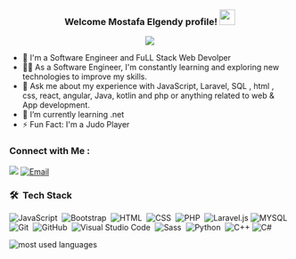 <h3 align="center">
  Welcome Mostafa Elgendy profile!
  <img src="https://media.giphy.com/media/hvRJCLFzcasrR4ia7z/giphy.gif" width="28">
</h3>

<!-- Typing SVG by DenverCoder1 - https://github.com/DenverCoder1/readme-typing-svg -->
<p align="center">
  <a href="https://github.com/DenverCoder1/readme-typing-svg"><img src="https://readme-typing-svg.herokuapp.com/?lines=I%20Am%20Software-engineer;Always%20learning%20new%20things&font=Fira%20Code&center=true&width=440&height=45&color=f75c7e&vCenter=true&size=22"></a>
</p> 

- 🏢 I'm a Software Engineer and FuLL Stack Web Devolper
- 👨‍💻 As a Software Engineer, I'm constantly learning and exploring new technologies to improve my skills.
- 💬 Ask me about my experience with JavaScript, Laravel, SQL , html , css, react, angular, Java, kotlin and php or anything related to web & App development.
- 🌱 I’m currently learning .net
- ⚡ Fun Fact: I'm a Judo Player


### Connect with Me :

<a href="https://www.linkedin.com/in/mostafa-elgendy-673976220/" target="_blank"><img src="https://img.shields.io/badge/Mostafa%20Elgendy-0077B5?style=for-the-badge&logo=Linkedin&logoColor=white"/></a>
[![Email](https://img.shields.io/badge/Email-mostafaaaelgendyy%40gmail.com-4285F4?style=for-the-badge&logo=Gmail&logoColor=white)](mailto:mostafaaaelgendyy@gmail.com)

### 🛠 &nbsp;Tech Stack
![JavaScript](https://img.shields.io/badge/-JavaScript-05122A?style=flat&logo=javascript)&nbsp;
![Bootstrap](https://img.shields.io/badge/-Bootstrap-05122A?style=flat&logo=bootstrap&logoColor=563D7C)&nbsp;
![HTML](https://img.shields.io/badge/-HTML-05122A?style=flat&logo=HTML5)&nbsp;
![CSS](https://img.shields.io/badge/-CSS-05122A?style=flat&logo=CSS3&logoColor=1572B6)&nbsp;
![PHP](https://img.shields.io/badge/-PHP-05122A?style=flat&logo=PHP&logoColor=1572B6)&nbsp;
![Laravel.js](https://img.shields.io/badge/-Laravel-05122A?style=flat&logo=Laravel)
![MYSQL](https://img.shields.io/badge/-MYSQL-05122A?style=flat&logo=mysql&logoColor=339933)&nbsp;
![Git](https://img.shields.io/badge/-Git-05122A?style=flat&logo=git)&nbsp;
![GitHub](https://img.shields.io/badge/-GitHub-05122A?style=flat&logo=github)&nbsp;
![Visual Studio Code](https://img.shields.io/badge/-Visual%20Studio%20Code-05122A?style=flat&logo=visual-studio-code&logoColor=007ACC)&nbsp;
![Sass](https://img.shields.io/badge/-Sass-05122A?style=flat&logo=sass)&nbsp;
![Python](https://img.shields.io/badge/-Python%20-05122A?style=flat&logo=python)&nbsp;
![C++](https://img.shields.io/badge/-C++%20-00599C?style=flat&logo=c%2B%2B&logoColor=white)
![C#](https://img.shields.io/badge/-C%23%20-239120?style=flat&logo=c-sharp&logoColor=white)




<img align="left" src="https://github-readme-stats.vercel.app/api/top-langs?username=abdo1911&show_icons=true&locale=en&layout=compact&theme=radical" alt="most used languages" />
<br>
